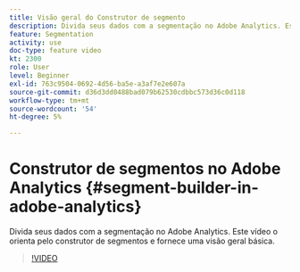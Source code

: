 ```yaml
---
title: Visão geral do Construtor de segmento
description: Divida seus dados com a segmentação no Adobe Analytics. Este vídeo o orienta pelo construtor de segmentos e fornece uma visão geral básica.
feature: Segmentation
activity: use
doc-type: feature video
kt: 2300
role: User
level: Beginner
exl-id: 763c9504-0692-4d56-ba5e-a3af7e2e607a
source-git-commit: d36d3dd0488bad079b62530cdbbc573d36c0d118
workflow-type: tm+mt
source-wordcount: '54'
ht-degree: 5%

---
```


# Construtor de segmentos no Adobe Analytics {#segment-builder-in-adobe-analytics}

Divida seus dados com a segmentação no Adobe Analytics. Este vídeo o orienta pelo construtor de segmentos e fornece uma visão geral básica.

>[!VIDEO](https://video.tv.adobe.com/v/25404/?quality=12)

